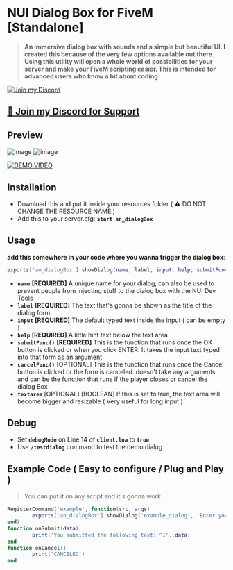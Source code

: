 # NUI Dialog Box for FiveM [Standalone]
> ****An immersive dialog box with sounds and a simple but beautiful UI. I created this because of the very few options available out there. Using this utility will open a whole world of possibilities for your server and make your FiveM scripting easier. This is intended for advanced users who know a bit about coding.****

[![Join my Discord](https://img.shields.io/discord/1100609827715166258?color=5865f2&label=Discord&logo=https%3A%2F%2Fi.imgur.com%2Ftt5au4m.png&style=for-the-badge)](https://discord.gg/KxdPzC5EeJ)
## [👋 Join my Discord for Support](https://discord.gg/KxdPzC5EeJ)

## Preview
![image](https://user-images.githubusercontent.com/36258300/181438042-ce64a8ed-9895-409f-a8ea-b1eec148d2dd.png)
![image](https://user-images.githubusercontent.com/36258300/181438116-264b29d1-1456-43a1-873c-2249a00d2fbf.png)


[![DEMO VIDEO](https://img.youtube.com/vi/jW9cdENUoxo/0.jpg)](https://youtu.be/jW9cdENUoxo "DEMO VIDEO")

## Installation
- Download this and put it inside your resources folder ( ⚠️ DO NOT CHANGE THE RESOURCE NAME )
- Add this to your server.cfg: **`start an_dialogBox`**

## Usage
**add this somewhere in your code where you wanna trigger the dialog box**:
```lua
exports['an_dialogBox']:showDialog(name, label, input, help, submitFunc, cancelFunc, textarea)
```
- **`name`** **[REQUIRED]** A unique name for your dialog, can also be used to prevent people from injecting stuff to the dialog box with the NUI Dev Tools
- **`label`** **[REQUIRED]** The text that's gonna be shown as the title of the dialog form
- **`input`** **[REQUIRED]** The default typed text inside the input ( can be empty )
- **`help`** **[REQUIRED]** A little hint text below the text area
- **`submitFunc()`** **[REQUIRED]** This is the function that runs once the OK button is clicked or when you click ENTER. It takes the input text typed into that form as an argument.
- **`cancelFunc()`** [OPTIONAL] This is the function that runs once the Cancel button is clicked or the form is canceled. doesn't take any arguments and can be the function that runs if the player closes or cancel the dialog Box
- **`textarea`** [OPTIONAL] [BOOLEAN] If this is set to true, the text area will become bigger and resizable ( Very useful for long input )

## Debug
- Set **`debugMode`** on Line 14 of **`client.lua`** to **`true`**
- Use **`/testdialog`** command to test the demo dialog

## Example Code ( Easy to configure / Plug and Play )
> You can put it on any script and it's gonna work
```lua
RegisterCommand('example', function(src, args)
		exports['an_dialogBox']:showDialog('example_dialog', 'Enter your name:', '0', 'This is a hint example', onSubmit, onCancel, true)
end)
function onSubmit(data)
		print('You submitted the following text: ^1'..data)
end
function onCancel()
		print('CANCELED')
end
```
